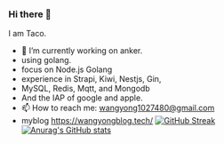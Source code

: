 ### Hi there 👋
I am Taco.
- 🔭 I’m currently working on anker.
- using golang.
- focus on Node.js Golang
- experience in Strapi, Kiwi, Nestjs, Gin, 
- MySQL, Redis, Mqtt, and Mongodb 
- And the IAP of google and apple.
- 📫 How to reach me: wangyong1027480@gmail.com
- myblog https://wangyongblog.tech/
[![GitHub Streak](https://github-readme-streak-stats.herokuapp.com?user=taco-wang)](https://git.io/streak-stats)
[![Anurag's GitHub stats](https://github-readme-stats.vercel.app/api?username=taco-wang)](https://github.com/anuraghazra/github-readme-stats)


<!--
**WuHanMuMu/WuHanMuMu** is a ✨ _special_ ✨ repository because its `README.md` (this file) appears on your GitHub profile.

Here are some ideas to get you started:

- 🔭 I’m currently working on ...
- 🌱 I’m currently learning ...
- 👯 I’m looking to collaborate on ...
- 🤔 I’m looking for help with ...
- 💬 Ask me about ...
- 📫 How to reach me: ...
- 😄 Pronouns: ...
- ⚡ Fun fact: ...
-->
